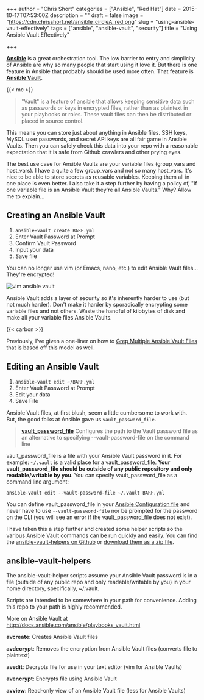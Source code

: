 +++
author = "Chris Short"
categories = ["Ansible", "Red Hat"]
date = 2015-10-17T07:53:00Z
description = ""
draft = false
image = "https://cdn.chrisshort.net/ansible_circleA_red.png"
slug = "using-ansible-vault-effectively"
tags = ["ansible", "ansible-vault", "security"]
title = "Using Ansible Vault Effectively"

+++

[**Ansible**](http://www.ansible.com/) is a great orchestration tool. The low barrier to entry and simplicity of Ansible are why so many people that start using it love it. But there is one feature in Ansible that probably should be used more often. That feature is [**Ansible Vault**](http://docs.ansible.com/ansible/playbooks_vault.html).

{{< mc >}}

> "Vault" is a feature of ansible that allows keeping sensitive data such as passwords or keys in encrypted files, rather than as plaintext in your playbooks or roles. These vault files can then be distributed or placed in source control.

This means you can store just about anything in Ansible files. SSH keys, MySQL user passwords, and secret API keys are all fair game in Ansible Vaults. Then you can safely check this data into your repo with a reasonable expectation that it is safe from Github crawlers and other prying eyes.

The best use case for Ansible Vaults are your variable files (group\_vars and host\_vars). I have a quite a few group\_vars and not so many host\_vars. It's nice to be able to store secrets as reusable variables. Keeping them all in one place is even better. I also take it a step further by having a policy of, "If one variable file is an Ansible Vault they're all Ansible Vaults." Why? Allow me to explain...

## Creating an Ansible Vault

1. `ansible-vault create BARF.yml`
2. Enter Vault Password at Prompt
3. Confirm Vault Password
4. Input your data
5. Save file

You can no longer use vim (or Emacs, nano, etc.) to edit Ansible Vault files... They're encrypted!

![vim ansible vault](https://cdn.chrisshort.net/vim_ansible_vault.png)

Ansible Vault adds a layer of security so it's inherently harder to use (but not much harder). Don't make it harder by sporadically encrypting some variable files and not others. Waste the handful of kilobytes of disk and make all your variable files Ansible Vaults.

{{< carbon >}}

Previously, I've given a one-liner on how to [Grep Multiple Ansible Vault Files](/grep-multiple-ansible-vault-files/) that is based off this model as well.

## Editing an Ansible Vault

1. `ansible-vault edit ~/BARF.yml`
2. Enter Vault Password at Prompt
3. Edit your data
4. Save File

Ansible Vault files, at first blush, seem a little cumbersome to work with. But, the good folks at Ansible gave us `vault_password_file`.

> [**vault\_password\_file**](http://docs.ansible.com/ansible/intro_configuration.html#vault-password-file) Configures the path to the Vault password file as an alternative to specifying --vault-password-file on the command line

vault\_password\_file is a file with your Ansible Vault password in it. For example: `~/.vault` is a valid place for a vault\_password\_file. **Your vault\_password\_file should be outside of any public repository and only readable/writable by you**. You can specify vault\_password\_file as a command line argument:

`ansible-vault edit --vault-password-file ~/.vault BARF.yml`

You can define vault\_password\_file in your [Ansible Configuration file](http://docs.ansible.com/ansible/intro_configuration.html) and never have to use `--vault-password-file` nor be prompted for the password on the CLI (you will see an error if the vault\_password\_file does not exist).

I have taken this a step further and created some helper scripts so the various Ansible Vault commands can be run quickly and easily. You can find the [ansible-vault-helpers on Github](https://github.com/chris-short/ansible-vault-helpers) or [download them as a zip file](https://github.com/chris-short/ansible-vault-helpers/archive/master.zip).

## ansible-vault-helpers

The ansible-vault-helper scripts assume your Ansible Vault password is in a file (outside of any public repo and only readable/writable by you) in your home directory, specifically, ~/.vault.

Scripts are intended to be somewhere in your path for convenience. Adding this repo to your path is highly recommended.

More on Ansible Vault at http://docs.ansible.com/ansible/playbooks_vault.html

**avcreate**: Creates Ansible Vault files

**avdecrypt**: Removes the encryption from Ansible Vault files (converts file to plaintext)

**avedit**: Decrypts file for use in your text editor (vim for Ansible Vaults)

**avencrypt**: Encrypts file using Ansible Vault

**avview**: Read-only view of an Ansible Vault file (less for Ansible Vaults)


